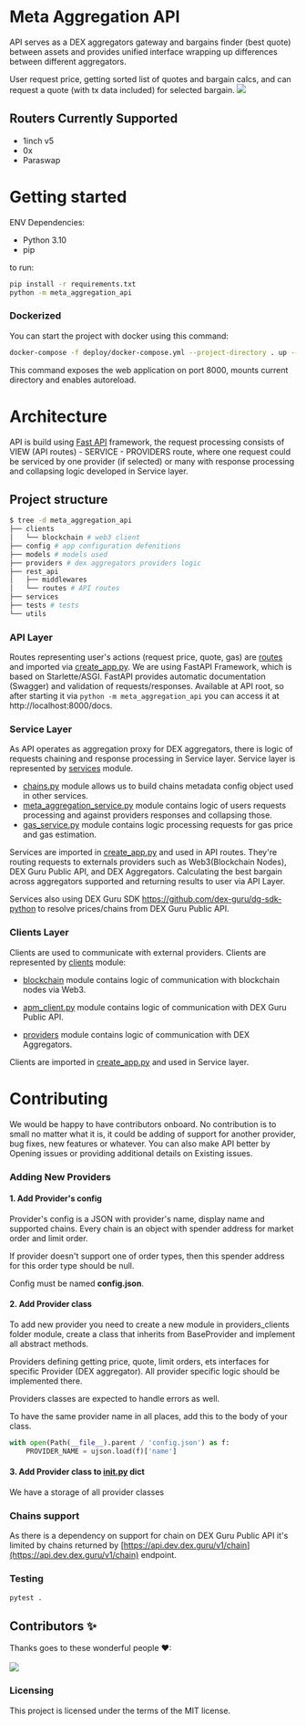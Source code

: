 # Meta Aggregation API

API serves as a DEX aggregators gateway and bargains finder (best quote) between
assets and provides unified interface wrapping up differences between different
aggregators.

User request price, getting sorted list of quotes and bargain calcs,
and can request a quote (with tx data included) for selected bargain.
![](https://3858771017-files.gitbook.io/~/files/v0/b/gitbook-x-prod.appspot.com/o/spaces%2F-MO2nrmwh_DoxKc1v80n%2Fuploads%2FpzxWvRRde5elM1z98Gf0%2FRouter.png?alt=media&token=5c0e38fc-5310-431c-9e8b-c77f3e4903ef)

## Routers Currently Supported 
- 1inch v5 
- 0x  
- Paraswap

# Getting started

ENV Dependencies:

* Python 3.10
* pip

to run:

```bash
pip install -r requirements.txt
python -m meta_aggregation_api

```

### Dockerized

You can start the project with docker using this command:

```bash
docker-compose -f deploy/docker-compose.yml --project-directory . up --build
```

This command exposes the web application on port 8000, mounts current directory and
enables autoreload.

# Architecture

API is build using [Fast API](https://fastapi.tiangolo.com/) framework, the request
processing consists of VIEW (API routes) - SERVICE - PROVIDERS route, where one request
could be serviced by one provider (if selected) or many with response processing and
collapsing logic developed in Service layer.

## Project structure

```bash
$ tree -d meta_aggregation_api
├── clients
│   └── blockchain # web3 client
├── config # app configuration defenitions
├── models # models used
├── providers # dex aggregators providers logic
├── rest_api
│   ├── middlewares
│   └── routes # API routes
├── services
├── tests # tests
└── utils
```

### API Layer

Routes representing user's actions (request price, quote, gas) are [routes](meta_aggregation_api%2Frest_api%2Froutes) and
imported
via [create_app.py](meta_aggregation_api%2Frest_api%2Fcreate_app.py). We are using FastAPI Framework, which is based on
Starlette/ASGI.
FastAPI provides automatic documentation (Swagger) and validation of requests/responses.
Available at
API root, so after starting it via `python -m meta_aggregation_api` you can access it
at http://localhost:8000/docs.

### Service Layer

As API operates as aggregation proxy for DEX aggregators, there is logic of requests
chaining and
response processing in Service layer. Service layer is represented by [services](meta_aggregation_api%2Fservices)
module.

* [chains.py](meta_aggregation_api%2Fservices%2Fchains.py) module allows us to build chains metadata config object used
  in other services.
* [meta_aggregation_service.py](meta_aggregation_api%2Fservices%2Fmeta_aggregation_service.py) module contains logic of users requests
  processing and against
  providers responses and collapsing those.
* [gas_service.py](meta_aggregation_api%2Fservices%2Fgas_service.py) module contains logic processing requests for gas price
  and gas estimation.

Services are imported in [create_app.py](meta_aggregation_api%2Frest_api%2Fcreate_app.py) and used in API routes. They're routing
requests to externals providers
such as Web3(Blockchain Nodes), DEX Guru Public API, and DEX Aggregators. Calculating
the best bargain across
aggregators supported and returning results to user via API Layer.

Services also using DEX Guru SDK https://github.com/dex-guru/dg-sdk-python to resolve
prices/chains from
DEX Guru Public API.

### Clients Layer

Clients are used to communicate with external providers. Clients are represented by 
[clients](meta_aggregation_api%2Fclients) module:

* [blockchain](meta_aggregation_api%2Fclients%2Fblockchain) module contains logic of communication with blockchain
  nodes via Web3.
* [apm_client.py](meta_aggregation_api%2Fclients%2Fapm_client.py) module contains logic of communication with DEX Guru
  Public API.

* [providers](meta_aggregation_api%2Fproviders) module contains logic of communication with DEX Aggregators.

Clients are imported in [create_app.py](meta_aggregation_api%2Frest_api%2Fcreate_app.py) and used in Service layer.

# Contributing

We would be happy to have contributors onboard. No contribution is to small no matter
what it is, it could be adding of support for another provider, bug fixes, new features
or whatever. You can also make API better by Opening issues or providing additional
details
on Existing issues.

### Adding New Providers

#### 1. Add Provider's config

Provider's config is a JSON with provider's name, display name and supported chains.
Every chain is an object with spender address for market order and limit order.

If provider doesn't support one of order types, then this spender address for this order
type should be null.

Config must be named **config.json**.

#### 2. Add Provider class

To add new provider you need to create a new module in providers_clients folder module,
create a class that inherits from BaseProvider and implement all abstract methods.

Providers defining getting price, quote, limit orders, ets interfaces for specific
Provider
(DEX aggregator). All provider specific logic should be implemented there.

Providers classes are expected to handle errors as well.

To have the same provider name in all places, add this to the body of your class.

``` python 
with open(Path(__file__).parent / 'config.json') as f:
    PROVIDER_NAME = ujson.load(f)['name']
```

#### 3. Add Provider class to [__init__.py](meta_aggregation_api%2Fproviders%2F__init__.py) dict

We have a storage of all provider classes

### Chains support

As there is a dependency on support for chain on DEX Guru Public API it's limited by
chains
returned
by [https://api.dev.dex.guru/v1/chain](https://api.dev.dex.guru/v1/chain) endpoint.

### Testing

```bash
pytest .
```

## Contributors ✨

Thanks goes to these wonderful people ❤:<br><br>
<a href = "https://github.com/dex-guru/meta-aggregation-api/graphs/contributors">
<img src = "https://contrib.rocks/image?repo=dex-guru/meta-aggregation-api"/>
</a>

### Licensing

This project is licensed under the terms of the MIT license.
